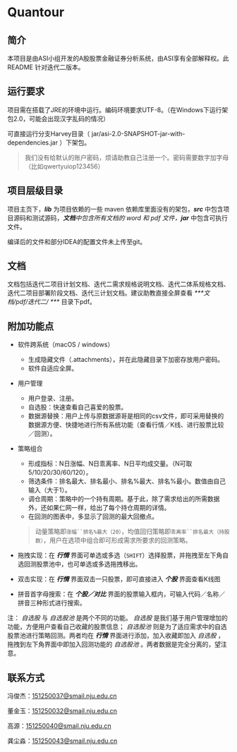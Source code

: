 # Quantour

## 简介
本项目是由ASI小组开发的A股股票金融证券分析系统，由ASI享有全部解释权。此 README 针对迭代二版本。

## 运行要求
项目需在搭载了JRE的环境中运行。编码环境要求UTF-8。（在Windows下运行架包2.0，可能会出现汉字乱码的情况）

可直接运行分支Harvey目录（ jar/asi-2.0-SNAPSHOT-jar-with-dependencies.jar ）下架包。

> 我们没有给默认的账户密码，烦请助教自己注册一个。密码需要数字加字母（比如qwertyuiop123456）

## 项目层级目录
项目主页下，_***lib***_ 为项目依赖的一些 maven 依赖库里面没有的架包，_***src***_ 中包含项目源码和测试源码，_***文档***_中包含所有文档的 word 和 pdf 文件，_***jar***_ 中包含可执行文件。

编译后的文件和部分IDEA的配置文件未上传至git。

## 文档
文档包括迭代二项目计划文档、迭代二需求规格说明文档、迭代二体系规格文档、迭代二项目部署阶段文档、迭代三计划文档。建议助教直接全屏查看 _***文档/pdf/迭代二/ ***_ 目录下pdf。

## 附加功能点
+ 软件跨系统（macOS / windows）
	+ 生成隐藏文件（.attachments），并在此隐藏目录下加密存放用户密码。
	+ 软件自适应全屏。
+ 用户管理
	+ 用户登录、注册。
	+ 自选股：快速查看自己喜爱的股票。
	+ 数据源替换：用户上传与原数据源哥是相同的csv文件，即可采用替换的数据源方便、快捷地进行所有系统功能（查看行情／K线、进行股票比较／回测）。
+ 策略组合
	+ 形成指标：N日涨幅、N日乖离率、N日平均成交量。（N可取5/10/20/30/60/120）。
	+ 筛选条件：排名最大、排名最小、排名%最大、排名%最小。数值由自己输入（大于1）。
	+ 调仓周期：策略中的一个持有周期。基于此，除了需求给出的所需数据外，还如果仁网一样，给出了每个持仓周期的详情。
	+ 在回测的图表中，多显示了回测的最大回撤点。

	> 动量策略即`涨幅``排名%最大（20）`，均值回归策略即`乖离率``排名最大（持股数）`，用户在选项中组合即可形成需求所要求的回测策略。
+ 拖拽实现：在 _***行情***_ 界面可单选或多选（`SHIFT`）选择股票，并拖拽至左下角自选回测股票池中，也可单选或多选拖拽移出。
+ 双击实现：在 _***行情***_ 界面双击一只股票，即可直接进入 _***个股***_ 界面查看K线图
+ 拼音首字母搜索：在 _***个股／对比***_ 界面的股票输入框内，可输入代码／名称／拼音三种形式进行搜索。

注： _自选股_ 与 _自选股池_ 是两个不同的功能。 _自选股_ 是我们基于用户管理增加的功能，方便用户查看自己收藏的股票信息； _自选股池_ 则是为了适应需求中的自选股票池进行策略回测。两者均在 _***行情***_ 界面进行添加，加入收藏即加入 _自选股_ ，拖拽到左下角界面中即加入回测功能的 _自选股池_ 。两者数据是完全分离的，望注意。

## 联系方式
冯俊杰：151250037@smail.nju.edu.cn

董金玉：151250032@smail.nju.edu.cn

高源：151250040@smail.nju.edu.cn

龚尘淼：151250043@smail.nju.edu.cn
